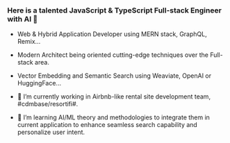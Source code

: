 ### Here is a talented JavaScript & TypeScript Full-stack Engineer with AI 👋

- Web & Hybrid Application Developer using MERN stack, GraphQL, Remix...
- Modern Architect being oriented cutting-edge techniques over the Full-stack area.
- Vector Embedding and Semantic Search using Weaviate, OpenAI or HuggingFace...

- 🔭 I’m currently working in Airbnb-like rental site development team, #cdmbase/resortifi#.
- 👯 I’m learning AI/ML theory and methodologies to integrate them in current application to enhance seamless search capability and personalize user intent. 


<!--
Here are some ideas to get you started:

- 🔭 I’m currently working on ...
- 🌱 I’m currently learning ...
- 👯 I’m looking to collaborate on ...
- 🤔 I’m looking for help with ...
- 💬 Ask me about ...
- 📫 How to reach me: ...
- 😄 Pronouns: ...
- ⚡ Fun fact: ...
-->

